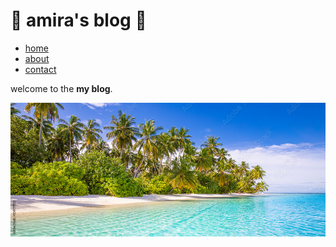 # 💌 amira's blog 💌

- [home](#home)
- [about](#about)
- [contact](#contact)
  
welcome to the  **my blog**.

![Homepage Banner](slides/pic2.jpg "Homepage Banner")
